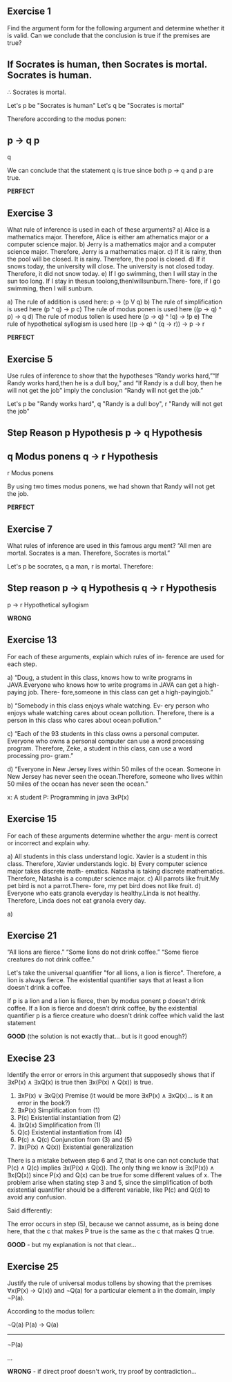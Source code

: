 ## Exercise 1

Find the argument form for the following argument and
determine whether it is valid. Can we conclude that the
conclusion is true if the premises are true?

If Socrates is human, then Socrates is mortal.
Socrates is human.
---------------------------------------------
∴ Socrates is mortal.

Let's p be "Socrates is human"
Let's q be "Socrates is mortal"

Therefore according to the modus ponen:

p -> q
p
-------
q

We can conclude that the statement q is true since both p -> q and p are true.

**PERFECT**

## Exercise 3

What rule of inference is used in each of these arguments?
a) Alice is a mathematics major. Therefore, Alice is either am athematics
major or a computer science major.
b) Jerry is a mathematics major and a computer science
major. Therefore, Jerry is a mathematics major.
c) If it is rainy, then the pool will be closed. It is rainy.
Therefore, the pool is closed.
d) If it snows today, the university will close. The university is not closed today. 
Therefore, it did not snow today.
e) If I go swimming, then I will stay in the sun too long.
If I stay in thesun toolong,thenIwillsunburn.There-
fore, if I go swimming, then I will sunburn.


a) The rule of addition is used here: p -> (p V q)
b) The rule of simplification is used here (p ^ q) -> p 
c) The rule of modus ponen is used here ((p -> q) ^ p) -> q
d) The rule of modus tollen is used here (p -> q) ^ !q) -> !p
e) The rule of hypothetical syllogism is used here ((p -> q) ^ (q -> r)) -> p -> r 

**PERFECT**

## Exercise 5

Use rules of inference to show that the hypotheses “Randy
works hard,”“If Randy works hard,then he is a dull boy,”
and “If Randy is a dull boy, then he will not get the job”
imply the conclusion “Randy will not get the job.”

Let's p be "Randy works hard", q "Randy is a dull boy", r "Randy will not get the job"

Step               Reason
p                   Hypothesis
p -> q              Hypothesis
-------
q                   Modus ponens
q -> r              Hypothesis
------
r                   Modus ponens

By using two times modus ponens, we had shown that Randy will not get the job.

**PERFECT**

## Exercise 7

 What rules of inference are used in this famous argu
ment? “All men are mortal. Socrates is a man. Therefore,
Socrates is mortal.”

Let's p be socrates, q a man, r is mortal. Therefore:

Step        reason
p -> q      Hypothesis
q -> r      Hypothesis
------
p -> r      Hypothetical syllogism

**WRONG**

## Exercise 13

For each of these arguments, explain which rules of in-
ference are used for each step.

a) “Doug, a student in this class, knows how to write
programs in JAVA.Everyone who knows how to write
programs in JAVA can get a high-paying job. There-
fore,someone in this class can get a high-payingjob.”

b) “Somebody in this class enjoys whale watching. Ev-
ery person who enjoys whale watching cares about
ocean pollution. Therefore, there is a person in this
class who cares about ocean pollution.”

c) “Each of the 93 students in this class owns a personal
computer. Everyone who owns a personal computer
can use a word processing program. Therefore, Zeke,
a student in this class, can use a word processing pro-
gram.”

d) “Everyone in New Jersey lives within 50 miles of the
ocean. Someone in New Jersey has never seen the
ocean.Therefore, someone who lives within 50 miles
of the ocean has never seen the ocean.”

x: A student
P: Programming in java
∃xP(x) 

## Exercise 15

For each of these arguments determine whether the argu-
ment is correct or incorrect and explain why.

a) All students in this class understand logic. Xavier is
a student in this class. Therefore, Xavier understands
logic.
b) Every computer science major takes discrete math-
ematics. Natasha is taking discrete mathematics.
Therefore, Natasha is a computer science major.
c) All parrots like fruit.My pet bird is not a parrot.There-
fore, my pet bird does not like fruit.
d) Everyone who eats granola everyday is healthy.Linda
is not healthy. Therefore, Linda does not eat granola
every day.

a) 


## Exercise 21

“All lions are fierce.”
“Some lions do not drink coffee.”
“Some fierce creatures do not drink coffee.”

Let's take the universal quantifier "for all lions, a lion is fierce". Therefore, a lion is always fierce.
The existential quantifier says that at least a lion doesn't drink a coffee.

If p is a lion and a lion is fierce, then by modus ponent p doesn't drink coffee. If a lion is fierce and doesn't drink coffee, by the existential quantifier p is a fierce creature who doesn't drink coffee which valid the last statement

**GOOD** (the solution is not exactly that... but is it good enough?)

## Execise 23

Identify the error or errors in this argument that supposedly shows that if ∃xP(x) ∧ ∃xQ(x) is true then ∃x(P(x) ∧ Q(x)) is true.

1. ∃xP(x) ∨ ∃xQ(x) Premise (it would be more ∃xP(x) ∧ ∃xQ(x)… is it an error in the book?)
2. ∃xP(x) Simplification from (1)
3. P(c) Existential instantiation from (2)
4. ∃xQ(x) Simplification from (1)
5. Q(c) Existential instantiation from (4)
6. P(c) ∧ Q(c) Conjunction from (3) and (5)
7. ∃x(P(x) ∧ Q(x)) Existential generalization

There is a mistake between step 6 and 7, that is one can not conclude that P(c) ∧ Q(c) implies ∃x(P(x) ∧ Q(x)). The only thing we know is ∃x(P(x)) ∧ ∃x(Q(x)) since P(x) and Q(x) can be true for some different values of x. The problem arise when stating step 3 and 5, since the simplification of both existential quantifier should be a different variable, like P(c) and Q(d) to avoid any confusion.

Said differently:

The error occurs in step (5), because we cannot assume, as is being done here, that the c that makes P true is the same as the c that makes Q true.

**GOOD** - but my explanation is not that clear...

## Exercise 25

Justify the rule of universal modus tollens by showing that the premises ∀x(P(x) → Q(x)) and ¬Q(a) for a particular element a in the domain, imply ¬P(a). 

According to the modus tollen:

¬Q(a)
P(a) → Q(a)
___________
¬P(a)

…

**WRONG** - if direct proof doesn't work, try proof by contradiction...


